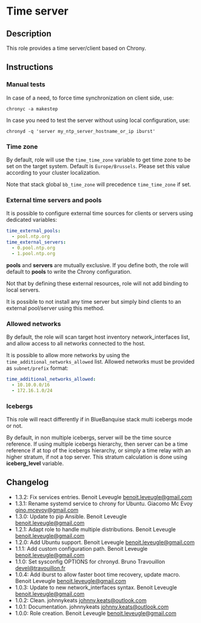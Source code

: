 # Time server

## Description

This role provides a time server/client based on Chrony.

## Instructions

### Manual tests

In case of a need, to force time synchronization on client side, use:

```
chronyc -a makestep
```

In case you need to test the server without using local configuration, use:

```
chronyd -q 'server my_ntp_server_hostname_or_ip iburst'
```

### Time zone

By default, role will use the `time_time_zone` variable to get time zone to be 
set on the target system. Default is `Europe/Brussels`. Please set this value according
to your cluster localization.

Note that stack global `bb_time_zone` will precedence `time_time_zone` if set.

### External time servers and pools

It is possible to configure external time sources for clients or servers
using dedicated variables:

```yaml
time_external_pools:
  - pool.ntp.org
time_external_servers:
  - 0.pool.ntp.org
  - 1.pool.ntp.org
```

**pools** and **servers** are mutually exclusive. If you define both, the role
will default to **pools** to write the Chrony configuration.

Not that by defining these external resources, role will not add binding to local servers.

It is possible to not install any time server but
simply bind clients to an external pool/server using this method.

### Allowed networks

By default, the role will scan target host inventory network_interfaces list, and allow access to all networks connected to the host.

It is possible to allow more networks by using the `time_additional_networks_allowed` list. Allowed networks must be provided as `subnet/prefix` format:

```yaml
time_additional_networks_allowed:
  - 10.10.0.0/16
  - 172.16.1.0/24
```

### Icebergs

This role will react differently if in BlueBanquise stack multi icebergs mode or not.

By default, in non multiple icebergs, server will be the time source reference.
If using multiple icebergs hierarchy, then server can be a time reference if at
top of the icebergs hierarchy, or simply a time relay with an higher stratum,
if not a top server. This stratum calculation is done using **iceberg_level**
variable.

## Changelog

* 1.3.2: Fix services entries. Benoit Leveugle <benoit.leveugle@gmail.com>
* 1.3.1: Rename systemd service to chrony for Ubuntu. Giacomo Mc Evoy <gino.mcevoy@gmail.com>
* 1.3.0: Update to pip Ansible. Benoit Leveugle <benoit.leveugle@gmail.com>
* 1.2.1: Adapt role to handle multiple distributions. Benoit Leveugle <benoit.leveugle@gmail.com>
* 1.2.0: Add Ubuntu support. Benoit Leveugle <benoit.leveugle@gmail.com>
* 1.1.1: Add custom configuration path. Benoit Leveugle <benoit.leveugle@gmail.com>
* 1.1.0: Set sysconfig OPTIONS for chronyd. Bruno Travouillon <devel@travouillon.fr>
* 1.0.4: Add iburst to allow faster boot time recovery, update macro. Benoit Leveugle <benoit.leveugle@gmail.com>
* 1.0.3: Update to new network_interfaces syntax. Benoit Leveugle <benoit.leveugle@gmail.com>
* 1.0.2: Clean. johnnykeats <johnny.keats@outlook.com>
* 1.0.1: Documentation. johnnykeats <johnny.keats@outlook.com>
* 1.0.0: Role creation. Benoit Leveugle <benoit.leveugle@gmail.com>
